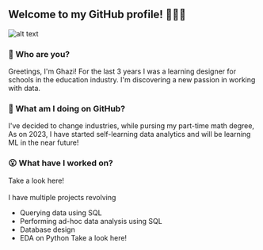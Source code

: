 ## Welcome to my GitHub profile! 🙋🏽‍♂️
![alt text](https://github.com/ghazi-hishamuddin/ghazi-hishamuddin/assets/142828521/fdc54748-068a-47a7-92d1-afae9ea455ba)
</br>
### 👋 Who are you? </br>
Greetings, I'm Ghazi! For the last 3 years I was a learning designer for schools in the education industry. I'm discovering a new passion in working with data.
</br>
### 🤔 What am I doing on GitHub? </br>
I've decided to change industries, while pursing my part-time math degree,  As on 2023, I have started self-learning data analytics and will be learning ML in the near future!
</br>
### 😮 What have I worked on? </br>
Take a look here! <!-- add link here -->
</br>
</br>
I have multiple projects revolving
+ Querying data using SQL
+ Performing ad-hoc data analysis using SQL
+ Database design
+ EDA on Python
Take a look here! <!-- add link here -->
</br>
